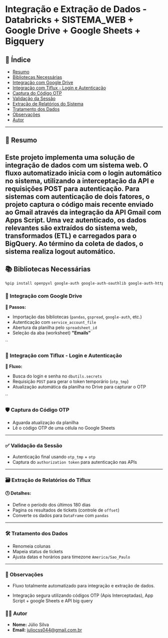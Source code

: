 <!---
README do Projeto: Integração e Extração de Dados - Tiflux + Google Drive
-->

# Integração e Extração de Dados - Databricks + SISTEMA_WEB + Google Drive + Google Sheets + Bigquery

## 📑 Índice

- [Resumo](#-resumo)
- [Bibliotecas Necessárias](#-bibliotecas-necessárias)
- [Integração com Google Drive](#-integração-com-google-drive)
- [Integração com Tiflux - Login e Autenticação](#-integração-com-sistema---login-e-autenticação)
- [Captura do Código OTP](#-captura-do-código-otp)
- [Validação da Sessão](#-validação-da-sessão)
- [Extração de Relatórios do Sistema](#-extração-de-relatórios-do-sistema)
- [Tratamento dos Dados](#-tratamento-dos-dados)
- [Observações](#-observações)
- [Autor](#-autor)

---

## 📄 Resumo

Este projeto implementa uma solução de integração de dados com um sistema web. O fluxo automatizado inicia com o login automático no sistema, utilizando a interceptação da API e requisições POST para autenticação. Para sistemas com autenticação de dois fatores, o projeto captura o código mais recente enviado ao Gmail através da integração da API Gmail com Apps Script. Uma vez autenticado, os dados relevantes são extraídos do sistema web, transformados (ETL) e carregados para o BigQuery. Ao término da coleta de dados, o sistema realiza logout automático.
---

## 📚 Bibliotecas Necessárias

```bash
%pip install openpyxl google-auth google-auth-oauthlib google-auth-httplib2 google-api-python-client gspread drive pandas_gbq gspread_dataframe -q

````
### 🔗 Integração com Google Drive

**📂 Passos:**

- Importação das bibliotecas (`pandas`, `gspread`, `google-auth`, etc.)
- Autenticação com `service_account_file`
- Abertura da planilha pelo `spreadsheet_id`
- Seleção da aba (worksheet) **"Emails"**

``
### 🔐 Integração com Tiflux - Login e Autenticação

**🔄 Fluxo:**

- Busca do login e senha no `dbutils.secrets`
- Requisição `POST` para gerar o token temporário (`otp_tmp`)
- Atualização automática da planilha no Drive para capturar o OTP

``

### 🛡️ Captura do Código OTP

- Aguarda atualização da planilha
- Lê o código OTP de uma célula no Google Sheets

---

### ✅ Validação da Sessão

- Autenticação final usando `otp_tmp` + `otp`
- Captura do `authorization token` para autenticação nas APIs

---

### 🗃️ Extração de Relatórios do Tiflux

**🕒 Detalhes:**

- Define o período dos últimos 180 dias
- Pagina os resultados de tickets (controle de `offset`)
- Converte os dados para `DataFrame` com `pandas`

---

### 🛠️ Tratamento dos Dados

- Renomeia colunas
- Mapeia status de tickets
- Ajusta datas e horários para timezone `America/Sao_Paulo`

---

### 📝 Observações

- Fluxo totalmente automatizado para integração e extração de dados.

- Integração segura utilizando códigos OTP (Apis Interceptadas), App Script + google Sheets e API big query

### 👨‍💻 Autor

- **Nome:** Júlio Silva
- **Email:** juliocss044@gmail.com.br




